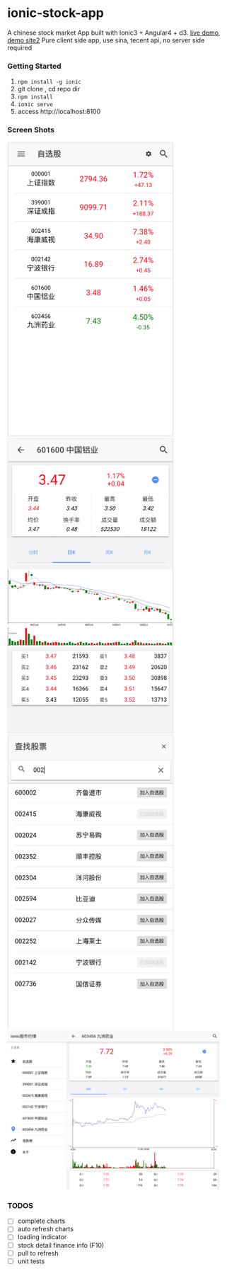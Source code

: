 # ionic-stock-app
A chinese stock market App built with Ionic3 + Angular4 + d3. [live demo](http://jackz3.github.io/ionic-stock-app), [demo site2](http://stock.1uplayer.com)
Pure client side app, use sina, tecent api, no server side required

### Getting Started

1. `npm install -g ionic`
2. git clone , cd repo dir
3. `npm install`
4. `ionic serve`
5. access http://localhost:8100

### Screen Shots

<img src="resources/screenshots/favors.png" alt="自选股" width="376">
<img src="resources/screenshots/details.png" alt="详细" width="376">
<img src="resources/screenshots/search.png" alt="搜索" width="376">
<img src="resources/screenshots/ipad.png" alt="pad" width="480">

### TODOS

- [ ] complete charts
- [ ] auto refresh charts
- [ ] loading indicator
- [ ] stock detail finance info (F10)
- [ ] pull to refresh
- [ ] unit tests